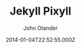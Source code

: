 ---
layout: JamstackTheme
title: Jekyll Pixyll
github: https://github.com/johnotander/pixyll
demo: https://pixyll.com
author: John Otander
ssg: Jekyll
date: 2014-01-04T22:52:55.000Z
description: A simple, beautiful Jekyll theme that's mobile first
stale: false
disabled_reason: demo url not found
disabled: true
---